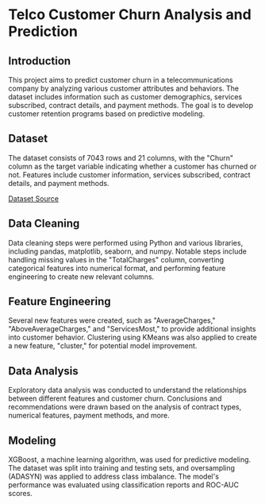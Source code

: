 # Telco Customer Churn Analysis and Prediction

## Introduction

This project aims to predict customer churn in a telecommunications company by analyzing various customer attributes and behaviors. The dataset includes information such as customer demographics, services subscribed, contract details, and payment methods. The goal is to develop customer retention programs based on predictive modeling.

## Dataset

The dataset consists of 7043 rows and 21 columns, with the "Churn" column as the target variable indicating whether a customer has churned or not. Features include customer information, services subscribed, contract details, and payment methods.

[Dataset Source](https://www.kaggle.com/datasets/blastchar/telco-customer-churn)

## Data Cleaning

Data cleaning steps were performed using Python and various libraries, including pandas, matplotlib, seaborn, and numpy. Notable steps include handling missing values in the "TotalCharges" column, converting categorical features into numerical format, and performing feature engineering to create new relevant columns.

## Feature Engineering

Several new features were created, such as "AverageCharges," "AboveAverageCharges," and "ServicesMost," to provide additional insights into customer behavior. Clustering using KMeans was also applied to create a new feature, "cluster," for potential model improvement.

## Data Analysis

Exploratory data analysis was conducted to understand the relationships between different features and customer churn. Conclusions and recommendations were drawn based on the analysis of contract types, numerical features, payment methods, and more.

## Modeling

XGBoost, a machine learning algorithm, was used for predictive modeling. The dataset was split into training and testing sets, and oversampling (ADASYN) was applied to address class imbalance. The model's performance was evaluated using classification reports and ROC-AUC scores.
